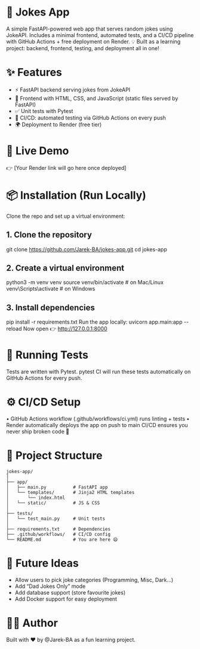 # 🤣 Jokes App
A simple FastAPI-powered web app that serves random jokes using JokeAPI.
Includes a minimal frontend, automated tests, and a CI/CD pipeline with GitHub Actions + free deployment on Render.
💡 Built as a learning project: backend, frontend, testing, and deployment all in one!
 
# ✨ Features
-	⚡ FastAPI backend serving jokes from JokeAPI
-	🎨 Frontend with HTML, CSS, and JavaScript (static files served by FastAPI)
-	✅ Unit tests with Pytest
-	🔄 CI/CD: automated testing via GitHub Actions on every push
-	🌍 Deployment to Render (free tier)
 
# 🚀 Live Demo
👉 [Your Render link will go here once deployed]
 
# 📦 Installation (Run Locally)
Clone the repo and set up a virtual environment:
 ## 1. Clone the repository
git clone https://github.com/Jarek-BA/jokes-app.git
cd jokes-app

 ##  2. Create a virtual environment
python3 -m venv venv
source venv/bin/activate  # on Mac/Linux
venv\Scripts\activate     # on Windows

 ##  3. Install dependencies
pip install -r requirements.txt
Run the app locally:
uvicorn app.main:app --reload
Now open 👉 http://127.0.0.1:8000
 
# 🧪 Running Tests
Tests are written with Pytest.
pytest
CI will run these tests automatically on GitHub Actions for every push.
 
# ⚙️ CI/CD Setup
•	GitHub Actions workflow (.github/workflows/ci.yml) runs linting + tests
•	Render automatically deploys the app on push to main
CI/CD ensures you never ship broken code 🚢
 
# 📁 Project Structure

````
jokes-app/
│
├── app/
│   ├── main.py          # FastAPI app
│   └── templates/       # Jinja2 HTML templates
│       └── index.html
│   └── static/          # JS & CSS
│
├── tests/
│   └── test_main.py     # Unit tests
│
├── requirements.txt     # Dependencies
├── .github/workflows/   # CI/CD config
└── README.md            # You are here 😄
````
 
# 🔮 Future Ideas
-	Allow users to pick joke categories (Programming, Misc, Dark…)
-	Add “Dad Jokes Only” mode
-	Add database support (store favourite jokes)
-	Add Docker support for easy deployment
 
# 👨‍💻 Author
Built with ❤️ by @Jarek-BA as a fun learning project.

